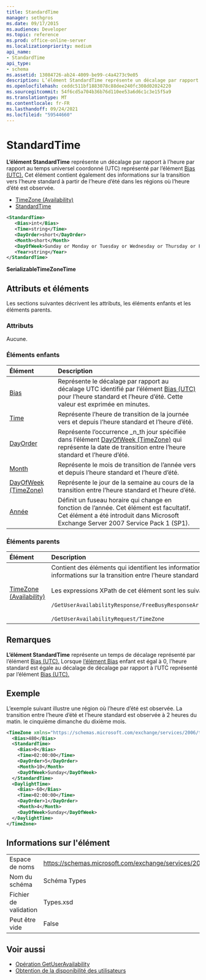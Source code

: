 ```yaml
---
title: StandardTime
manager: sethgros
ms.date: 09/17/2015
ms.audience: Developer
ms.topic: reference
ms.prod: office-online-server
ms.localizationpriority: medium
api_name:
- StandardTime
api_type:
- schema
ms.assetid: 13084726-ab24-4009-be99-c4a4273c9e05
description: L’élément StandardTime représente un décalage par rapport à l’heure par rapport au temps universel coordonné (UTC) représenté par l’élément Bias (UTC). Cet élément contient également des informations sur la transition vers l’heure standard à partir de l’heure d’été dans les régions où l’heure d’été est observée.
ms.openlocfilehash: ceddc511bf1883078c88dee240fc308d02024220
ms.sourcegitcommit: 54f6cd5a704b36b76d110ee53a6d6c1c3e15f5a9
ms.translationtype: MT
ms.contentlocale: fr-FR
ms.lasthandoff: 09/24/2021
ms.locfileid: "59544660"
---
```

# <a name="standardtime"></a>StandardTime

**L’élément StandardTime** représente un décalage par rapport à l’heure par rapport au temps universel coordonné (UTC) représenté par l’élément [Bias (UTC).](bias-utc.md) Cet élément contient également des informations sur la transition vers l’heure standard à partir de l’heure d’été dans les régions où l’heure d’été est observée. 
  
- [TimeZone (Availability)](timezone-availability.md)
- [StandardTime](standardtime.md)
  
```xml
<StandardTime>
   <Bias>int</Bias>
   <Time>string</Time>
   <DayOrder>short</DayOrder>
   <Month>short</Month>
   <DayOfWeek>Sunday or Monday or Tuesday or Wednesday or Thursday or Friday or Saturday</DayOfWeek>
   <Year>string</Year>
</StandardTime>
```

 **SerializableTimeZoneTime**
## <a name="attributes-and-elements"></a>Attributs et éléments

Les sections suivantes décrivent les attributs, les éléments enfants et les éléments parents.
  
### <a name="attributes"></a>Attributs

Aucune.
  
### <a name="child-elements"></a>Éléments enfants

|**Élément**|**Description**|
|:-----|:-----|
|[Bias](bias.md) <br/> |Représente le décalage par rapport au décalage UTC identifié par l’élément [Bias (UTC)](bias-utc.md) pour l’heure standard et l’heure d’été. Cette valeur est exprimée en minutes.  <br/> |
|[Time](time.md) <br/> |Représente l’heure de transition de la journée vers et depuis l’heure standard et l’heure d’été.  <br/> |
|[DayOrder](dayorder.md) <br/> |Représente l’occurrence _n_th jour spécifiée dans l’élément [DayOfWeek (TimeZone)](dayofweek-timezone.md) qui représente la date de transition entre l’heure standard et l’heure d’été.  <br/> |
|[Month](month.md) <br/> |Représente le mois de transition de l’année vers et depuis l’heure standard et l’heure d’été.  <br/> |
|[DayOfWeek (TimeZone)](dayofweek-timezone.md) <br/> |Représente le jour de la semaine au cours de la transition entre l’heure standard et l’heure d’été.  <br/> |
|[Année](year.md) <br/> |Définit un fuseau horaire qui change en fonction de l’année. Cet élément est facultatif. Cet élément a été introduit dans Microsoft Exchange Server 2007 Service Pack 1 (SP1).  <br/> |
   
### <a name="parent-elements"></a>Éléments parents

|**Élément**|**Description**|
|:-----|:-----|
|[TimeZone (Availability)](timezone-availability.md) <br/> | Contient des éléments qui identifient les informations de fuseau horaire. Cet élément contient également des informations sur la transition entre l’heure standard et l’heure d’été. <br/><br/>Les expressions XPath de cet élément sont les suivantes : <br/> <br/>  `/GetUserAvailabilityResponse/FreeBusyResponseArray/FreeBusyResponse/FreeBusyView/WorkingHours/TimeZone` <br/> <br/> `/GetUserAvailabilityRequest/TimeZone` <br/> |
   
## <a name="remarks"></a>Remarques

**L’élément StandardTime** représente un temps de décalage représenté par l’élément [Bias (UTC).](bias-utc.md) Lorsque [l’élément Bias](bias.md) enfant est égal à 0, l’heure standard est égale au décalage de décalage par rapport à l’UTC représenté par l’élément [Bias (UTC).](bias-utc.md) 
  
## <a name="example"></a>Exemple

L’exemple suivant illustre une région où l’heure d’été est observée. La transition entre l’heure d’été et l’heure standard est observée à 2 heures du matin. le cinquième dimanche du dixième mois.
  
```xml
<TimeZone xmlns="https://schemas.microsoft.com/exchange/services/2006/types">
  <Bias>480</Bias>
  <StandardTime>
    <Bias>0</Bias>
    <Time>02:00:00</Time>
    <DayOrder>5</DayOrder>
    <Month>10</Month>
    <DayOfWeek>Sunday</DayOfWeek>
  </StandardTime>
  <DaylightTime>
    <Bias>-60</Bias>
    <Time>02:00:00</Time>
    <DayOrder>1</DayOrder>
    <Month>4</Month>
    <DayOfWeek>Sunday</DayOfWeek>
  </DaylightTime>
</TimeZone>
```

## <a name="element-information"></a>Informations sur l'élément

|||
|:-----|:-----|
|Espace de noms  <br/> |https://schemas.microsoft.com/exchange/services/2006/types  <br/> |
|Nom du schéma  <br/> |Schéma Types  <br/> |
|Fichier de validation  <br/> |Types.xsd  <br/> |
|Peut être vide  <br/> |False  <br/> |
   
## <a name="see-also"></a>Voir aussi

- [Opération GetUserAvailability](getuseravailability-operation.md)
- [Obtention de la disponibilité des utilisateurs](https://msdn.microsoft.com/library/d4133fcb-9b0f-4e6b-aadf-a389da83516a%28Office.15%29.aspx)

